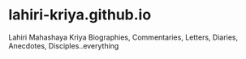 # lahiri-kriya.github.io
Lahiri Mahashaya Kriya Biographies, Commentaries, Letters, Diaries, Anecdotes, Disciples..everything
